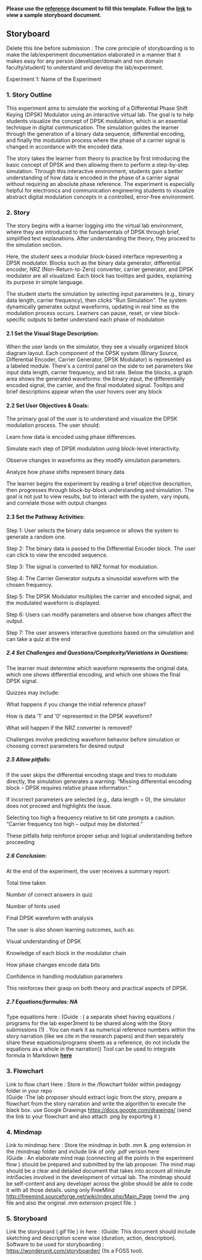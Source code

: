 #### Please use the [reference](https://github.com/virtual-labs/ph3-exp-dev-process/blob/main/storyboard/README.org) document to fill this template. Follow the [link](https://github.com/virtual-labs/ph3-exp-dev-process/tree/main/sample/storyboard) to view a sample storyboard document. 



## Storyboard

Delete this line before submission : The core principle of storyboarding is to make the lab/experiment documentation elaborated in a manner that it makes easy for any person (developer/domain and non domain faculty/student) to understand and develop the lab/experiment.

Experiment 1: Name of the Experiment

### 1. Story Outline
This experiment aims to simulate the working of a Differential Phase Shift Keying (DPSK) Modulator using an interactive virtual lab. The goal is to help students visualize the concept of DPSK modulation, which is an essential technique in digital communication. The simulation guides the learner through the generation of a binary data sequence, differential encoding, and finally the modulation process where the phase of a carrier signal is changed in accordance with the encoded data.

The story takes the learner from theory to practice by first introducing the basic concept of DPSK and then allowing them to perform a step-by-step simulation. Through this interactive environment, students gain a better understanding of how data is encoded in the phase of a carrier signal without requiring an absolute phase reference. The experiment is especially helpful for electronics and communication engineering students to visualize abstract digital modulation concepts in a controlled, error-free environment.

### 2. Story
The story begins with a learner logging into the virtual lab environment, where they are introduced to the fundamentals of DPSK through brief, simplified text explanations. After understanding the theory, they proceed to the simulation section.

Here, the student sees a modular block-based interface representing a DPSK modulator. Blocks such as the binary data generator, differential encoder, NRZ (Non-Return-to-Zero) converter, carrier generator, and DPSK modulator are all visualized. Each block has tooltips and guides, explaining its purpose in simple language.

The student starts the simulation by selecting input parameters (e.g., binary data length, carrier frequency), then clicks "Run Simulation". The system dynamically generates output waveforms, updating in real time as the modulation process occurs. Learners can pause, reset, or view block-specific outputs to better understand each phase of modulation


#### 2.1 Set the Visual Stage Description:
When the user lands on the simulator, they see a visually organized block diagram layout. Each component of the DPSK system (Binary Source, Differential Encoder, Carrier Generator, DPSK Modulator) is represented as a labeled module. There's a control panel on the side to set parameters like input data length, carrier frequency, and bit rate. Below the blocks, a graph area shows the generated waveforms: the binary input, the differentially encoded signal, the carrier, and the final modulated signal. Tooltips and brief descriptions appear when the user hovers over any block

#### 2.2 Set User Objectives & Goals:
The primary goal of the user is to understand and visualize the DPSK modulation process. The user should:

Learn how data is encoded using phase differences.

Simulate each step of DPSK modulation using block-level interactivity.

Observe changes in waveforms as they modify simulation parameters.

Analyze how phase shifts represent binary data.

The learner begins the experiment by reading a brief objective description, then progresses through block-by-block understanding and simulation. The goal is not just to view results, but to interact with the system, vary inputs, and correlate those with output changes

#### 2.3 Set the Pathway Activities:

Step 1: User selects the binary data sequence or allows the system to generate a random one.

Step 2: The binary data is passed to the Differential Encoder block. The user can click to view the encoded sequence.

Step 3: The signal is converted to NRZ format for modulation.

Step 4: The Carrier Generator outputs a sinusoidal waveform with the chosen frequency.

Step 5: The DPSK Modulator multiplies the carrier and encoded signal, and the modulated waveform is displayed.

Step 6: Users can modify parameters and observe how changes affect the output.

Step 7: The user answers interactive questions based on the simulation and can take a quiz at the end

##### 2.4 Set Challenges and Questions/Complexity/Variations in Questions:
The learner must determine which waveform represents the original data, which one shows differential encoding, and which one shows the final DPSK signal.

Quizzes may include:

What happens if you change the initial reference phase?

How is data '1' and '0' represented in the DPSK waveform?

What will happen if the NRZ converter is removed?

Challenges involve predicting waveform behavior before simulation or choosing correct parameters for desired output


##### 2.5 Allow pitfalls:
If the user skips the differential encoding stage and tries to modulate directly, the simulation generates a warning: “Missing differential encoding block – DPSK requires relative phase information.”

If incorrect parameters are selected (e.g., data length = 0), the simulator does not proceed and highlights the issue.

Selecting too high a frequency relative to bit rate prompts a caution: “Carrier frequency too high – output may be distorted.”

These pitfalls help reinforce proper setup and logical understanding before proceeding

##### 2.6 Conclusion:
At the end of the experiment, the user receives a summary report:

Total time taken

Number of correct answers in quiz

Number of hints used

Final DPSK waveform with analysis

The user is also shown learning outcomes, such as:

Visual understanding of DPSK

Knowledge of each block in the modulator chain

How phase changes encode data bits

Confidence in handling modulation parameters

This reinforces their grasp on both theory and practical aspects of DPSK.

##### 2.7 Equations/formulas: NA
Type equations here : (Guide : ( a separate sheet having equations / programs for the lab exper3ment to be shared along with the Story submissions (1) . You can mark it as numerical reference numbers within the story narration (like we cite in the research papers) and then separately share these equations/programs sheets as a reference, do not include the equations as a whole in the narration))
Tool can be used to integrate formula in Markdown <b> [here](http://latex.codecogs.com/eqneditor/samples/example3.php) </b>


### 3. Flowchart
Link to flow chart Here : Store in the  /flowchart folder within pedagogy folder in your repo
<br>
(Guide :The lab proposer should extract logic from the story, prepare a flowchart from the story narration and write the algorithm to execute the black box.  use Google Drawings https://docs.google.com/drawings/ (send the link to your flowchart and also attach .png by exporting it )

### 4. Mindmap
 Link to mindmap here : Store the mindmap in both .mm & .png extension in the  /mindmap folder and include link of only .pdf verison here
 <br>
 (Guide : An elaborate mind map (connecting all the points in the experiment flow ) should be prepared and submitted by the lab proposer. The mind map should be a clear and detailed document that takes into account all minute intri5acies involved in the development of virtual lab. The mindmap should be self-content and any developer across the globe should be able to code it with all those details. using only FreeMind http://freemind.sourceforge.net/wiki/index.php/Main_Page (send the .png file and also the original .mm extension project file. )

### 5. Storyboard

Link the storyboard (.gif file ) in here :
(Guide: This document should include sketching and description scene wise (duration, action, description). Software to be used for storyboarding : https://wonderunit.com/storyboarder/ (Its a FOSS tool).
